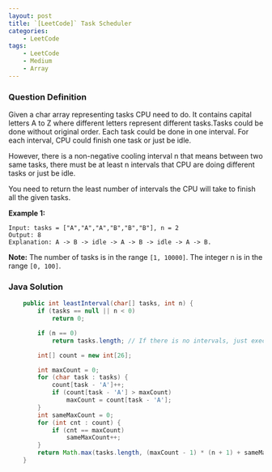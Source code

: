 ```yaml
---
layout: post
title: `[LeetCode]` Task Scheduler
categories:
    - LeetCode
tags:
    - LeetCode
    - Medium
    - Array
---
```


### Question Definition

Given a char array representing tasks CPU need to do. It contains capital letters A to Z where different letters represent different tasks.Tasks could be done without original order. Each task could be done in one interval. For each interval, CPU could finish one task or just be idle.

However, there is a non-negative cooling interval n that means between two same tasks, there must be at least n intervals that CPU are doing different tasks or just be idle.

You need to return the least number of intervals the CPU will take to finish all the given tasks.

**Example 1:**

```
Input: tasks = ["A","A","A","B","B","B"], n = 2
Output: 8
Explanation: A -> B -> idle -> A -> B -> idle -> A -> B.
```

**Note:**
The number of tasks is in the range `[1, 10000]`.
The integer n is in the range `[0, 100]`.

### Java Solution
```java
    public int leastInterval(char[] tasks, int n) {
        if (tasks == null || n < 0)
            return 0;

        if (n == 0)
            return tasks.length; // If there is no intervals, just execute all tasks one by one.

        int[] count = new int[26];

        int maxCount = 0;
        for (char task : tasks) {
            count[task - 'A']++;
            if (count[task - 'A'] > maxCount)
                maxCount = count[task - 'A'];
        }
        int sameMaxCount = 0;
        for (int cnt : count) {
            if (cnt == maxCount)
                sameMaxCount++;
        }
        return Math.max(tasks.length, (maxCount - 1) * (n + 1) + sameMaxCount);
    }
```
